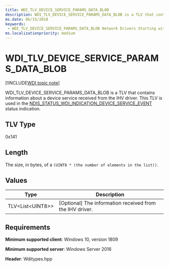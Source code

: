 ```yaml
---
title: WDI_TLV_DEVICE_SERVICE_PARAMS_DATA_BLOB
description: WDI_TLV_DEVICE_SERVICE_PARAMS_DATA_BLOB is a TLV that contains information about a device service received from the IHV driver.
ms.date: 06/15/2018
keywords:
 - WDI_TLV_DEVICE_SERVICE_PARAMS_DATA_BLOB Network Drivers Starting with Windows Vista
ms.localizationpriority: medium
---
```


# WDI_TLV_DEVICE_SERVICE_PARAMS_DATA_BLOB

[!INCLUDE[WDI topic note](../includes/wdi-version-warning.md)]

WDI_TLV_DEVICE_SERVICE_PARAMS_DATA_BLOB is a TLV that contains information about a device service received from the IHV driver. This TLV is used in the [NDIS_STATUS_WDI_INDICATION_DEVICE_SERVICE_EVENT](ndis-status-wdi-indication-device-service-event.md) status indication.

## TLV Type

0x141

## Length

The size, in bytes, of a `(UINT8 * (the number of elements in the list))`.

## Values

| Type | Description |
| --- | --- |
| TLV\<List\<UINT8\>\> | [Optional] The information received from the IHV driver. |

## Requirements

**Minimum supported client**: Windows 10, version 1809

**Minimum supported server**: Windows Server 2016

**Header**: Wditypes.hpp


